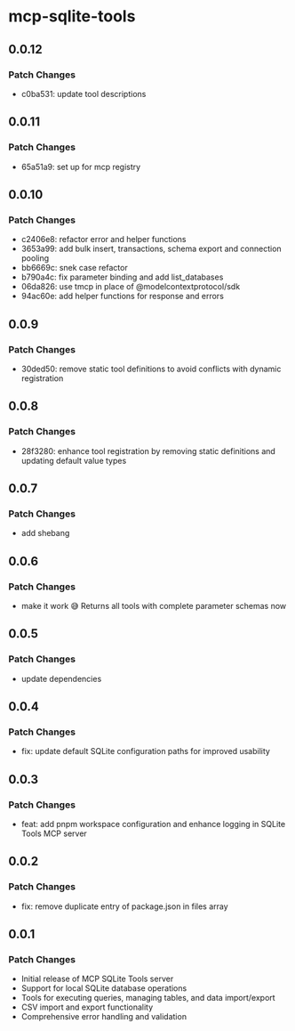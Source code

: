 # mcp-sqlite-tools

## 0.0.12

### Patch Changes

- c0ba531: update tool descriptions

## 0.0.11

### Patch Changes

- 65a51a9: set up for mcp registry

## 0.0.10

### Patch Changes

- c2406e8: refactor error and helper functions
- 3653a99: add bulk insert, transactions, schema export and connection
  pooling
- bb6669c: snek case refactor
- b790a4c: fix parameter binding and add list_databases
- 06da826: use tmcp in place of @modelcontextprotocol/sdk
- 94ac60e: add helper functions for response and errors

## 0.0.9

### Patch Changes

- 30ded50: remove static tool definitions to avoid conflicts with
  dynamic registration

## 0.0.8

### Patch Changes

- 28f3280: enhance tool registration by removing static definitions
  and updating default value types

## 0.0.7

### Patch Changes

- add shebang

## 0.0.6

### Patch Changes

- make it work 😅 Returns all tools with complete parameter schemas
  now

## 0.0.5

### Patch Changes

- update dependencies

## 0.0.4

### Patch Changes

- fix: update default SQLite configuration paths for improved
  usability

## 0.0.3

### Patch Changes

- feat: add pnpm workspace configuration and enhance logging in SQLite
  Tools MCP server

## 0.0.2

### Patch Changes

- fix: remove duplicate entry of package.json in files array

## 0.0.1

### Patch Changes

- Initial release of MCP SQLite Tools server
- Support for local SQLite database operations
- Tools for executing queries, managing tables, and data import/export
- CSV import and export functionality
- Comprehensive error handling and validation
